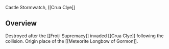 Castle Stormwatch, [[Crua Clye]]

## Overview
Destroyed after the [[Froiji Supremacy]] invaded [[Crua Clye]] following the collision. Origin place of the [[Meteorite Longbow of Gormon]].